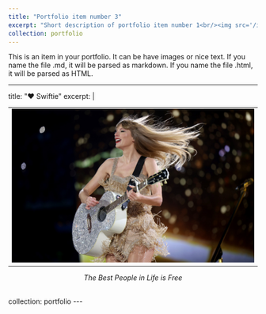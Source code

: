 ```yaml
---
title: "Portfolio item number 3"
excerpt: "Short description of portfolio item number 1<br/><img src='/images/500x300.png'>"
collection: portfolio
---
```


This is an item in your portfolio. It can be have images or nice text. If you name the file .md, it will be parsed as markdown. If you name the file .html, it will be parsed as HTML. 



---
title: "❤️ Swiftie"
excerpt: |
  <div align="center">
  <table>
    <tr>
      <td><img src="/images/taylor.jpg" width="500"></td>
    </tr>
  </table>
  <p><em>The Best People in Life is Free</em></p>
  </div>
  <br/>
collection: portfolio
---
